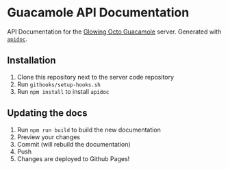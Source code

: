 # Guacamole API Documentation

API Documentation for the [Glowing Octo Guacamole](https://github.com/nathanaelhoun/glowing-octo-guacamole) server.
Generated with [`apidoc`](https://github.com/apidoc/apidoc/).

## Installation

1. Clone this repository next to the server code repository
2. Run `githooks/setup-hooks.sh`
3. Run `npm install` to install `apidoc`

## Updating the docs

1. Run `npm run build` to build the new documentation
2. Preview your changes
3. Commit (will rebuild the documentation)
4. Push
5. Changes are deployed to Github Pages!
